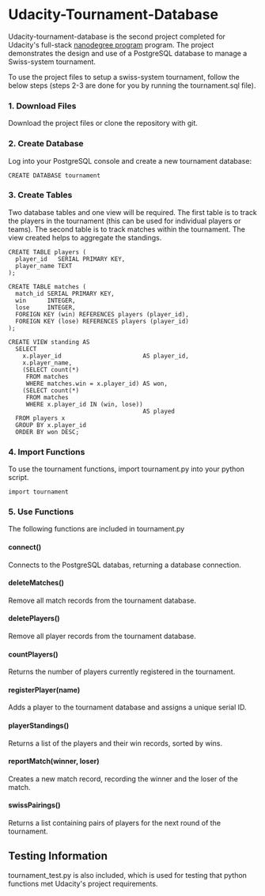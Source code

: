 # Udacity-Tournament-Database

Udacity-tournament-database is the second project completed for Udacity's full-stack [nanodegree program](https://www.udacity.com/nanodegree) program. The project demonstrates the design and use of a PostgreSQL database to manage a Swiss-system tournament.

To use the project files to setup a swiss-system tournament, follow the below steps (steps 2-3 are done for you by running the tournament.sql file). 

### 1. Download Files

Download the project files or clone the repository with git.

### 2. Create Database

Log into your PostgreSQL console and create a new tournament database:


```
CREATE DATABASE tournament 

```

### 3. Create Tables 

Two database tables and one view will be required. The first table is to track the players in the tournament (this can be used for individual players or teams). The second table is to track matches within the tournament. The view created helps to aggregate the standings.

```
CREATE TABLE players (
  player_id   SERIAL PRIMARY KEY,
  player_name TEXT
);

CREATE TABLE matches (
  match_id SERIAL PRIMARY KEY,
  win      INTEGER,
  lose     INTEGER,
  FOREIGN KEY (win) REFERENCES players (player_id),
  FOREIGN KEY (lose) REFERENCES players (player_id)
);

CREATE VIEW standing AS
  SELECT
    x.player_id                       AS player_id,
    x.player_name,
    (SELECT count(*)
     FROM matches
     WHERE matches.win = x.player_id) AS won,
    (SELECT count(*)
     FROM matches
     WHERE x.player_id IN (win, lose))
                                      AS played
  FROM players x
  GROUP BY x.player_id
  ORDER BY won DESC;
```

### 4. Import Functions

To use the tournament functions, import tournament.py into your python script.

```
import tournament

```

### 5. Use Functions 

The following functions are included in tournament.py

#### connect()
Connects to the PostgreSQL databas, returning a database connection.

#### deleteMatches()
Remove all match records from the tournament database.

#### deletePlayers()
Remove all player records from the tournament database.

#### countPlayers()
Returns the number of players currently registered in the tournament.

#### registerPlayer(name)
Adds a player to the tournament database and assigns a unique serial ID.

#### playerStandings()
Returns a list of the players and their win records, sorted by wins.

#### reportMatch(winner, loser)
Creates a new match record, recording the winner and the loser of the match.

#### swissPairings()
Returns a list containing pairs of players for the next round of the tournament.

## Testing Information

tournament_test.py is also included, which is used for testing that python functions met Udacity's project requirements.
